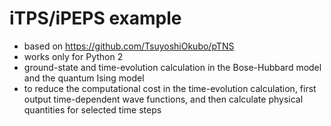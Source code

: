 # iTPS/iPEPS example

- based on https://github.com/TsuyoshiOkubo/pTNS
- works only for Python 2
- ground-state and time-evolution calculation in the Bose-Hubbard model and the quantum Ising model
- to reduce the computational cost in the time-evolution calculation, first output time-dependent wave functions, and then calculate physical quantities for selected time steps
